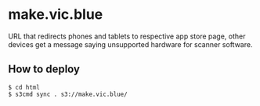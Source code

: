 # make.vic.blue

URL that redirects phones and tablets to respective app store page, other devices
get a message saying unsupported hardware for scanner software.

## How to deploy

    $ cd html
    $ s3cmd sync . s3://make.vic.blue/

